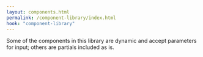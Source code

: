 ```yaml
---
layout: components.html
permalink: /component-library/index.html
hook: "component-library"
---
```


Some of the components in this library are dynamic and accept parameters for input; others are partials included as is.
